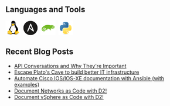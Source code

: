 ## Languages and Tools

<div>
    <img src="https://raw.githubusercontent.com/devicons/devicon/master/icons/linux/linux-original.svg" width="40" height="40"/>&nbsp;
    <img src="https://raw.githubusercontent.com/devicons/devicon/master/icons/ansible/ansible-original.svg" title="Ansible" alt="ansible" width="40" height="40"/>&nbsp;
    <img src="https://raw.githubusercontent.com/devicons/devicon/master/icons/opensuse/opensuse-original.svg" width="40" height="40"/>&nbsp;
    <img src="https://raw.githubusercontent.com/devicons/devicon/master/icons/python/python-original.svg" width="40" height="40"/>&nbsp;
</div>

## Recent Blog Posts

<!-- BLOG-POST-LIST:START -->
- [API Conversations and Why They&#39;re Important](https://blog.engyak.co/2023/06/conversing-apis.html)
- [Escape Plato&#39;s Cave to build better IT infrastructure](https://blog.engyak.co/2023/04/peer-review-matters.html)
- [Automate Cisco IOS/IOS-XE documentation with Ansible &lpar;with examples&rpar;](https://blog.engyak.co/2023/03/ios-diagramming-ansible.html)
- [Document Networks as Code with D2!](https://blog.engyak.co/2023/03/d2-diagramming-networks.html)
- [Document vSphere as Code with D2!](https://blog.engyak.co/2023/03/d2-diagramming-vsphere.html)
<!-- BLOG-POST-LIST:END -->
